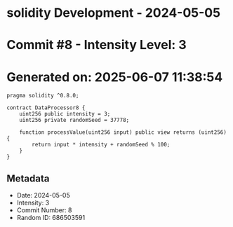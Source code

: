 ﻿# solidity Development - 2024-05-05
# Commit #8 - Intensity Level: 3
# Generated on: 2025-06-07 11:38:54
```solidity
pragma solidity ^0.8.0;

contract DataProcessor8 {
    uint256 public intensity = 3;
    uint256 private randomSeed = 37778;

    function processValue(uint256 input) public view returns (uint256) {
        return input * intensity + randomSeed % 100;
    }
}
```
## Metadata
- Date: 2024-05-05
- Intensity: 3
- Commit Number: 8
- Random ID: 686503591
